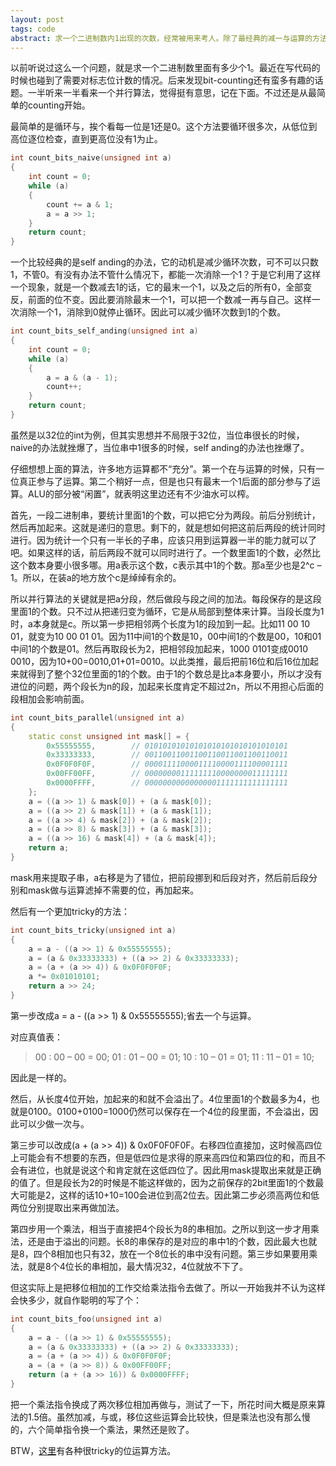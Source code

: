 ```yaml
---
layout: post
tags: code
abstract: 求一个二进制数内1出现的次数，经常被用来考人。除了最经典的减一与运算的方法，还可以利用位间的并行性，以及更加诡异的方法。
---
```

以前听说过这么一个问题，就是求一个二进制数里面有多少个1。最近在写代码的时候也碰到了需要对标志位计数的情况。后来发现bit-counting还有蛮多有趣的话题。一半听来一半看来一个并行算法，觉得挺有意思，记在下面。不过还是从最简单的counting开始。

最简单的是循环与，挨个看每一位是1还是0。这个方法要循环很多次，从低位到高位逐位检查，直到更高位没有1为止。

~~~ cpp
int count_bits_naive(unsigned int a)
{
    int count = 0;
    while (a)
    {
        count += a & 1;
        a = a >> 1;
    }
    return count;
}
~~~

一个比较经典的是self anding的办法，它的动机是减少循环次数，可不可以只数1，不管0。有没有办法不管什么情况下，都能一次消除一个1？于是它利用了这样一个现象，就是一个数减去1的话，它的最末一个1，以及之后的所有0，全部变反，前面的位不变。因此要消除最末一个1，可以把一个数减一再与自己。这样一次消除一个1，消除到0就停止循环。因此可以减少循环次数到1的个数。

~~~ cpp
int count_bits_self_anding(unsigned int a)
{
    int count = 0;
    while (a)
    {
        a = a & (a - 1);
        count++;
    }
    return count;
}
~~~

虽然是以32位的int为例，但其实思想并不局限于32位，当位串很长的时候，naive的办法就挫爆了，当位串中1很多的时候，self anding的办法也挫爆了。

仔细想想上面的算法，许多地方运算都不“充分”。第一个在与运算的时候，只有一位真正参与了运算。第二个稍好一点，但是也只有最末一个1后面的部分参与了运算。ALU的部分被“闲置”，就表明这里边还有不少油水可以榨。

首先，一段二进制串，要统计里面1的个数，可以把它分为两段。前后分别统计，然后再加起来。这就是递归的意思。剩下的，就是想如何把这前后两段的统计同时进行。因为统计一个只有一半长的子串，应该只用到运算器一半的能力就可以了吧。如果这样的话，前后两段不就可以同时进行了。一个数里面1的个数，必然比这个数本身要小很多哪。用a表示这个数，c表示其中1的个数。那a至少也是2^c – 1。所以，在装a的地方放个c是绰绰有余的。

所以并行算法的关键就是把a分段，然后做段与段之间的加法。每段保存的是这段里面1的个数。只不过从把递归变为循环，它是从局部到整体来计算。当段长度为1时，a本身就是c。所以第一步把相邻两个长度为1的段加到一起。比如11 00 10 01，就变为10 00 01 01。因为11中间1的个数是10，00中间1的个数是00，10和01中间1的个数是01。然后再取段长为2，把相邻段加起来，1000 0101变成0010 0010，因为10+00=0010,01+01=0010。以此类推，最后把前16位和后16位加起来就得到了整个32位里面的1的个数。由于1的个数总是比a本身要小，所以才没有进位的问题，两个段长为n的段，加起来长度肯定不超过2n，所以不用担心后面的段相加会影响前面。

~~~ cpp
int count_bits_parallel(unsigned int a)
{
    static const unsigned int mask[] = {
        0x55555555,        // 01010101010101010101010101010101
        0x33333333,        // 00110011001100110011001100110011
        0x0F0F0F0F,        // 00001111000011110000111100001111
        0x00FF00FF,        // 00000000111111110000000011111111
        0x0000FFFF,        // 00000000000000001111111111111111
    };
    a = ((a >> 1) & mask[0]) + (a & mask[0]);
    a = ((a >> 2) & mask[1]) + (a & mask[1]);
    a = ((a >> 4) & mask[2]) + (a & mask[2]);
    a = ((a >> 8) & mask[3]) + (a & mask[3]);
    a = ((a >> 16) & mask[4]) + (a & mask[4]);
    return a;
}
~~~

mask用来提取子串，a右移是为了错位，把前段挪到和后段对齐，然后前后段分别和mask做与运算滤掉不需要的位，再加起来。

然后有一个更加tricky的方法：

~~~ cpp
int count_bits_tricky(unsigned int a)
{
    a = a - ((a >> 1) & 0x55555555);
    a = (a & 0x33333333) + ((a >> 2) & 0x33333333);
    a = (a + (a >> 4)) & 0x0F0F0F0F;
    a *= 0x01010101;
    return a >> 24;
}
~~~

第一步改成a = a - ((a >> 1) & 0x55555555);省去一个与运算。

对应真值表：

> 00 : 00 – 00 = 00;
> 01 : 01 – 00 = 01;
> 10 : 10 – 01 = 01;
> 11 : 11 – 01 = 10;

因此是一样的。

然后，从长度4位开始，加起来的和就不会溢出了。4位里面1的个数最多为4，也就是0100。0100+0100=1000仍然可以保存在一个4位的段里面，不会溢出，因此可以少做一次与。

第三步可以改成(a + (a >> 4)) & 0x0F0F0F0F。右移四位直接加，这时候高四位上可能会有不想要的东西，但是低四位是求得的原来高四位和第四位的和，而且不会有进位，也就是说这个和肯定就在这低四位了。因此用mask提取出来就是正确的值了。但是段长为2的时候是不能这样做的，因为之前保存的2bit里面1的个数最大可能是2，这样的话10+10=100会进位到高2位去。因此第二步必须高两位和低两位分别提取出来再做加法。

第四步用一个乘法，相当于直接把4个段长为8的串相加。之所以到这一步才用乘法，还是由于溢出的问题。长8的串保存的是对应的串中1的个数，因此最大也就是8，四个8相加也只有32，放在一个8位长的串中没有问题。第三步如果要用乘法，就是8个4位长的串相加，最大情况32，4位就放不下了。

但这实际上是把移位相加的工作交给乘法指令去做了。所以一开始我并不认为这样会快多少，就自作聪明的写了个：

~~~ cpp
int count_bits_foo(unsigned int a)
{
    a = a - ((a >> 1) & 0x55555555);
    a = (a & 0x33333333) + ((a >> 2) & 0x33333333);
    a = (a + (a >> 4)) & 0x0F0F0F0F;
    a = (a + (a >> 8)) & 0x00FF00FF;
    return (a + (a >> 16)) & 0x0000FFFF;
}
~~~

把一个乘法指令换成了两次移位相加再做与，测试了一下，所花时间大概是原来算法的1.5倍。虽然加减，与或，移位这些运算会比较快，但是乘法也没有那么慢的，六个简单指令换一个乘法，果然还是败了。

BTW，[这里](http://graphics.stanford.edu/~seander/bithacks.html)有各种很tricky的位运算方法。
